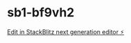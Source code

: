 # sb1-bf9vh2

[Edit in StackBlitz next generation editor ⚡️](https://stackblitz.com/~/github.com/Laurechh/sb1-bf9vh2)